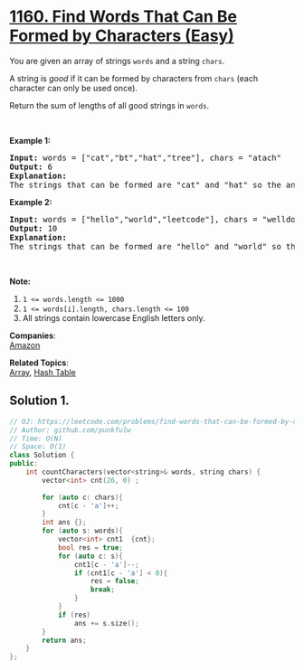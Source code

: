 # [1160. Find Words That Can Be Formed by Characters (Easy)](https://leetcode.com/problems/find-words-that-can-be-formed-by-characters/)

<p>You are given an array of strings&nbsp;<code>words</code>&nbsp;and a string&nbsp;<code>chars</code>.</p>

<p>A string is <em>good</em>&nbsp;if&nbsp;it can be formed by&nbsp;characters from <code>chars</code>&nbsp;(each character&nbsp;can only be used once).</p>

<p>Return the sum of lengths of all good strings in <code>words</code>.</p>

<p>&nbsp;</p>

<p><strong>Example 1:</strong></p>

<pre><strong>Input: </strong>words = <span id="example-input-1-1">["cat","bt","hat","tree"]</span>, chars = <span id="example-input-1-2">"atach"</span>
<strong>Output: </strong><span id="example-output-1">6</span>
<strong>Explanation: </strong>
The strings that can be formed are "cat" and "hat" so the answer is 3 + 3 = 6.
</pre>

<p><strong>Example 2:</strong></p>

<pre><strong>Input: </strong>words = <span id="example-input-2-1">["hello","world","leetcode"]</span>, chars = <span id="example-input-2-2">"welldonehoneyr"</span>
<strong>Output: </strong><span id="example-output-2">10</span>
<strong>Explanation: </strong>
The strings that can be formed are "hello" and "world" so the answer is 5 + 5 = 10.
</pre>

<p>&nbsp;</p>

<p><span><strong>Note:</strong></span></p>

<ol>
	<li><code>1 &lt;= words.length &lt;= 1000</code></li>
	<li><code>1 &lt;= words[i].length, chars.length&nbsp;&lt;= 100</code></li>
	<li>All strings contain lowercase English letters only.</li>
</ol>

**Companies**:  
[Amazon](https://leetcode.com/company/amazon)

**Related Topics**:  
[Array](https://leetcode.com/tag/array/), [Hash Table](https://leetcode.com/tag/hash-table/)

## Solution 1.

```cpp
// OJ: https://leetcode.com/problems/find-words-that-can-be-formed-by-characters/
// Author: github.com/punkfulw
// Time: O(N) 
// Space: O(1)
class Solution {
public:
    int countCharacters(vector<string>& words, string chars) {
        vector<int> cnt(26, 0) ;
        
        for (auto c: chars){
            cnt[c - 'a']++;
        }
        int ans {};
        for (auto s: words){
            vector<int> cnt1  {cnt};
            bool res = true;
            for (auto c: s){
                cnt1[c - 'a']--;
                if (cnt1[c - 'a'] < 0){
                    res = false;
                    break;
                }
            }
            if (res)
                ans += s.size();
        }
        return ans;
    }
};
```
